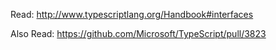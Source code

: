Read:
http://www.typescriptlang.org/Handbook#interfaces

Also Read:
https://github.com/Microsoft/TypeScript/pull/3823